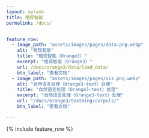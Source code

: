 ```yaml
---
layout: splash
title: 橙现智能
permalink: /docs/


feature_row:
  - image_path: "assets/images/pages/data.png.webp"
    alt: "橙现智能"
    title: "橙现智能（Orange3）"
    excerpt: "橙现智能（Orange3）"
    url: /docs/orange3/data/load_data/
    btn_label: "查看文档"
  - image_path: "assets/images/pages/vis.png.webp"
    alt: "自然语言处理（Orange3-text）处理"
    title: "自然语言处理（Orange3-text）处理"
    excerpt: "自然语言处理（Orange3-text）处理"
    url: "/docs/orange3/textming/corpuls/"
    btn_label: "查看文档"

---
```

{% include feature_row %}

